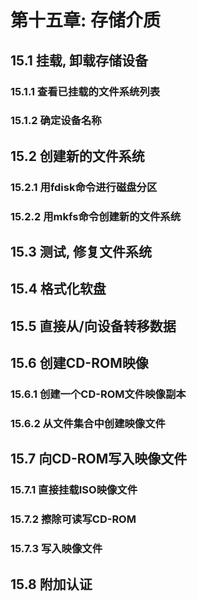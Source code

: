 # 第十五章: 存储介质 #

## 15.1 挂载, 卸载存储设备 ##

### 15.1.1 查看已挂载的文件系统列表 ###

### 15.1.2 确定设备名称 ###

## 15.2 创建新的文件系统 ##

### 15.2.1 用fdisk命令进行磁盘分区 ###

### 15.2.2 用mkfs命令创建新的文件系统 ###

## 15.3 测试, 修复文件系统 ##

## 15.4 格式化软盘 ##

## 15.5 直接从/向设备转移数据 ##

## 15.6 创建CD-ROM映像 ##

### 15.6.1 创建一个CD-ROM文件映像副本 ###

### 15.6.2 从文件集合中创建映像文件 ###

## 15.7 向CD-ROM写入映像文件 ##

### 15.7.1 直接挂载ISO映像文件 ###

### 15.7.2 擦除可读写CD-ROM ###

### 15.7.3 写入映像文件 ###

## 15.8 附加认证 ##
